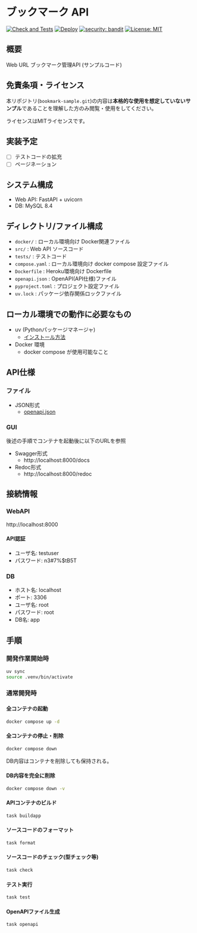 # ブックマーク API

[![Check and Tests](https://github.com/kyohx/bookmark-sample/actions/workflows/ci.yml/badge.svg?branch=main)](https://github.com/kyohx/bookmark-sample/actions/workflows/ci.yml)
[![Deploy](https://github.com/kyohx/bookmark-sample/actions/workflows/deploy.yml/badge.svg)](https://github.com/kyohx/bookmark-sample/actions/workflows/deploy.yml)
[![security: bandit](https://img.shields.io/badge/security-bandit-yellow.svg)](https://github.com/PyCQA/bandit)
[![License: MIT](https://img.shields.io/badge/License-MIT-brightgreen.svg)](https://opensource.org/licenses/MIT)

## 概要

Web URL ブックマーク管理API (サンプルコード)

## 免責条項・ライセンス

本リポジトリ(`bookmark-sample.git`)の内容は**本格的な使用を想定していないサンプル**であることを理解した方のみ閲覧・使用をしてください。

ライセンスはMITライセンスです。

## 実装予定

- [ ] テストコードの拡充
- [ ] ページネーション

## システム構成

- Web API: FastAPI + uvicorn
- DB: MySQL 8.4

## ディレクトリ/ファイル構成

- `docker/` : ローカル環境向け Docker関連ファイル
- `src/` : Web API ソースコード
- `tests/` : テストコード
- `compose.yaml` : ローカル環境向け docker compose 設定ファイル
- `Dockerfile` : Heroku環境向け Dockerfile
- `openapi.json` : OpenAPI(API仕様)ファイル
- `pyproject.toml` : プロジェクト設定ファイル
- `uv.lock` : パッケージ依存関係ロックファイル

## ローカル環境での動作に必要なもの

- uv (Pythonパッケージマネージャ)
  - [インストール方法](https://docs.astral.sh/uv/getting-started/installation/)
- Docker 環境
  - docker compose が使用可能なこと

## API仕様

### ファイル

- JSON形式
  - [openapi.json](https://github.com/kyohx/bookmark-sample/blob/main/openapi.json)

### GUI

後述の手順でコンテナを起動後に以下のURLを参照

- Swagger形式
  - http://localhost:8000/docs
- Redoc形式
  - http://localhost:8000/redoc

## 接続情報

### WebAPI

http://localhost:8000

#### API認証

- ユーザ名: testuser
- パスワード: n3#7%$tB5T

### DB

- ホスト名: localhost
- ポート: 3306
- ユーザ名: root
- パスワード: root
- DB名: app

## 手順

### 開発作業開始時

```bash
uv sync
source .venv/bin/activate
```

### 通常開発時

#### 全コンテナの起動

```bash
docker compose up -d
```

#### 全コンテナの停止・削除

```bash
docker compose down
```

DB内容はコンテナを削除しても保持される。


#### DB内容を完全に削除

```bash
docker compose down -v
```

#### APIコンテナのビルド

```bash
task buildapp
```

#### ソースコードのフォーマット

```bash
task format
```

#### ソースコードのチェック(型チェック等)

```bash
task check
```

#### テスト実行

```bash
task test
```

#### OpenAPIファイル生成

```bash
task openapi
```
